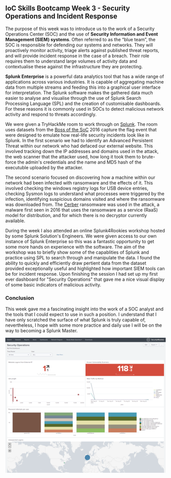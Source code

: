 ## IoC Skills Bootcamp Week 3 - Security Operations and Incident Response

The purpose of this week was to introduce us to the work of a Security Operations Center (SOC) and the use of **Security Information and Event Management (SIEM) systems**. Often referred to as the “blue team”, the SOC is responsible for defending our systems and networks. They will proactively monitor activity, triage alerts against published threat reports, and will provide incident response in the case of a breach. Their role requires them to understand large volumes of activity data and contextualise these against the infrastructure they are protecting.

**Splunk Enterprise** is a powerful data analytics tool that has a wide range of applications across various industries. It is capable of aggregating machine data from multiple streams and feeding this into a graphical user interface for interpretation. The Splunk software makes the gathered data much easier to analyse and visualise through the use of Splunk Search Processing Language (SPL) and the creation of customisable dashboards. For these reasons it is commonly used in SOCs to detect malicious network activity and respond to threats accordingly. 

We were given a TryHackMe room to work through on [Splunk](https://tryhackme.com/room/bpsplunk). The room uses datasets from the [Boss of the SoC](https://www.splunk.com/en_us/blog/security/what-you-need-to-know-about-boss-of-the-soc.html) 2016 capture the flag event that were designed to emulate how real-life security incidents look like in Splunk. In the first scenario we had to identify an Advanced Persistent Threat within our network who had defaced our external website. This involved tracking down the IP addresses and domains used in the attack, the web scanner that the attacker used, how long it took them to brute-force the admin's credentials and the name and MD5 hash of the executuble uploaded by the attacker. 

The second scenario focused on discovering how a machine within our network had been infected with ransomware and the effects of it. This involved checking the windows registry logs for USB device entries, checking Sysmon logs to understand what processes were triggered by the infection, identifying suspicious domains visited and where the ransomware was downloaded from. The [Cerber](https://www.avast.com/c-cerber) ransomware was used in the attack, a malware first seen in 2016 that uses the ransomware as a service (RaaS) model for distribution, and for which there is no decryptor currently available.

During the week I also attended an online Splunk4Rookies workshop hosted by some Splunk Solution's Engineers. We were given access to our own instance of Splunk Enterprise so this was a fantastic opportunity to get some more hands on experience with the software. The aim of the workshop was to briefly show some of the capablities of Splunk and practice using SPL to search through and manipulate the data. I found the ability to quickly and efficiently draw pertient data from the dataset provided exceptionally useful and highlighted how important SIEM tools can be for incident response. Upon finishing the session I had set up my first ever dashboard for "Security Operations" that gave me a nice visual display of some basic indicators of malicious activity. 

### Conclusion

This week gave me a fascinating insight into the work of a SOC analyst and the tools that I could expect to use in such a position. I understand that I have only scratched the surface of what Splunk is truly capable of, nevertheless, I hope with some more practice and daily use I will be on the way to becoming a Splunk Master.


![MyFirstDashboardxD](/docs/assets/SplunkMyFirstDashboard1.PNG)

